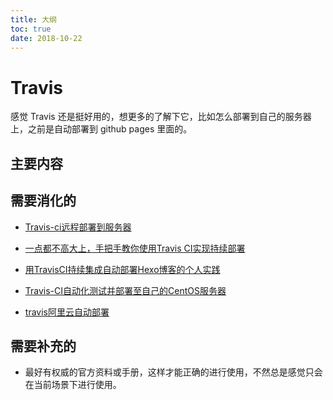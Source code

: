 ```yaml
---
title: 大纲
toc: true
date: 2018-10-22
---
```



# Travis

感觉 Travis 还是挺好用的，想更多的了解下它，比如怎么部署到自己的服务器上，之前是自动部署到 github pages 里面的。

## 主要内容


## 需要消化的

- [Travis-ci远程部署到服务器](https://blog.csdn.net/sp1206/article/details/80430493)
- [一点都不高大上，手把手教你使用Travis CI实现持续部署](https://zhuanlan.zhihu.com/p/25066056)
- [用TravisCI持续集成自动部署Hexo博客的个人实践](https://www.jianshu.com/p/6760159c44aa)

- [Travis-CI自动化测试并部署至自己的CentOS服务器](https://juejin.im/post/5a9e1a5751882555712bd8e1)
- [travis阿里云自动部署](https://blog.gunxueqiu.site/2018/06/02/2018-06-02-travis%E8%87%AA%E5%8A%A8%E9%83%A8%E7%BD%B2%E9%98%BF%E9%87%8C%E4%BA%91/)



## 需要补充的

- 最好有权威的官方资料或手册，这样才能正确的进行使用，不然总是感觉只会在当前场景下进行使用。
